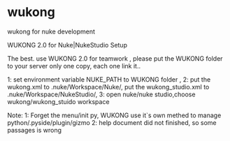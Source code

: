 # wukong
wukong for nuke development

WUKONG 2.0 for Nuke|NukeStudio Setup


The best. use WUKONG 2.0 for teamwork , please put the WUKONG folder to your server only one copy, each one link it..

1: set environment variable NUKE_PATH to WUKONG folder ,
2: put the wukong.xml to .nuke/Workspace/Nuke/,
put the wukong_studio.xml to .nuke/Workspace/NukeStudio/,
3: open nuke/nuke studio,choose wukong/wukong_stuido workspace

Note: 
1: Forget the menu/init py, WUKONG use it`s own methed to manage python/.pyside/plugin/gizmo
2: help document did not finished, so some passages is wrong
